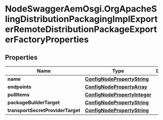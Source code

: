 # NodeSwaggerAemOsgi.OrgApacheSlingDistributionPackagingImplExporterRemoteDistributionPackageExporterFactoryProperties

## Properties

Name | Type | Description | Notes
------------ | ------------- | ------------- | -------------
**name** | [**ConfigNodePropertyString**](ConfigNodePropertyString.md) |  | [optional] 
**endpoints** | [**ConfigNodePropertyArray**](ConfigNodePropertyArray.md) |  | [optional] 
**pullItems** | [**ConfigNodePropertyInteger**](ConfigNodePropertyInteger.md) |  | [optional] 
**packageBuilderTarget** | [**ConfigNodePropertyString**](ConfigNodePropertyString.md) |  | [optional] 
**transportSecretProviderTarget** | [**ConfigNodePropertyString**](ConfigNodePropertyString.md) |  | [optional] 



